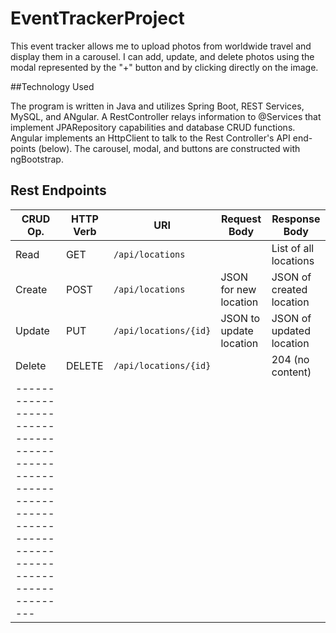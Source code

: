 # EventTrackerProject

This event tracker allows me to upload photos from worldwide travel and display them in a carousel. I can add, update, and delete photos using the modal represented by the "+" button and by clicking directly on the image. 

##Technology Used

The program is written in Java and utilizes Spring Boot, REST Services, MySQL, and ANgular. A RestController relays information to @Services that implement JPARepository capabilities and database CRUD functions.
Angular implements an HttpClient to talk to the Rest Controller's API end-points (below). The carousel, modal, and buttons are constructed with ngBootstrap. 

## Rest Endpoints

| CRUD Op. | HTTP Verb | URI                   		| Request Body           | Response Body                   	|
|----------|-----------|---------------------------	|------------------------|----------------------------------|
| Read     | GET       | `/api/locations`           |                        | List of all locations        	|
| Create   | POST      | `/api/locations`  			| JSON for new location  | JSON of created location			|
| Update   | PUT       | `/api/locations/{id}` 		| JSON to update location| JSON of updated location  	    |
| Delete   | DELETE    | `/api/locations/{id}`		| 						 | 204 (no content) 				|	
|---------------------------------------------------------------------------------------------------------------|
